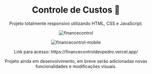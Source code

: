 <h1 align="center"> Controle de Custos 💸 </h1>
<p align="center"> Projeto totalmente responsivo utilizando HTML, CSS e JavaScript. </p>

<div align="center">

![financecontrol](https://github.com/user-attachments/assets/71ba3615-4c22-4701-b6d1-e8f5038561e4)

![financecontrol-mobile](https://github.com/user-attachments/assets/a8612f36-2869-46de-b51b-f31e6d65a9d5)

</div>

<p align="center"> Link para acesso: https://financecontroldevpedro.vercel.app/</p>

<p align="center">Projeto ainda em desenvolvimento, em breve serão adicionadas novas funcionalidades e modificações visuais.</p>
